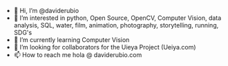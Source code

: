 - 👋 Hi, I’m @daviderubio
- 👀 I’m interested in python, Open Source, OpenCV, Computer Vision, data analysis, SQL, water, film, animation, photography, storytelling, running, SDG's
- 🌱 I’m currently learning Computer Vision
- 💞️ I’m looking for collaborators for the Uieya Project (Ueiya.com)
- 📫 How to reach me hola @ daviderubio.com

<!---
daviderubio/daviderubio is a ✨ special ✨ repository because its `README.md` (this file) appears on your GitHub profile.
You can click the Preview link to take a look at your changes.
--->
